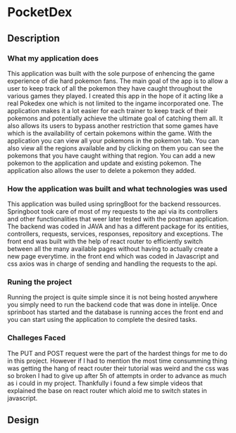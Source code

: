 # PocketDex

## Description

### What my application does

This application was built with the sole purpose of enhencing the game experience of die hard pokemon fans.
The main goal of the app is to allow a user to keep track of all the pokemon they have caught throughout the various games they played.
I created this app in the hope of it acting like a real Pokedex one which is not limited to the ingame incorporated one.
The application makes it a lot easier for each trainer to keep track of their pokemons and potentially achieve the ultimate goal of catching them all.
It also allows its users to bypass another restriction that some games have which is the availability of certain pokemons within the game.
With the application you can view all your pokemons in the pokemon tab.
You can also view all the regions available and by clicking on them you can see the pokemons that you have caught withing that region.
You can add a new pokemon to the application and update and existing pokemon.
The application also allows the user to delete a pokemon they added.

### How the application was built and what technologies was used

This application was builed using springBoot for the backend ressources. 
Springboot took care of most of my requests to the api via its controllers and other functionalities that weer later tested with the postman application.
The backend was coded in JAVA and has a different package for its entities, controllers, requests, services, responses, repository and exceptions.
The front end was built with the help of react router to efficiently switch between all the many available pages without having to actually create 
a new page everytime.
in the front end which was coded in Javascript and css axios was in charge of sending and handling the requests to the api.

###  Runing the project

Running the project is quite simple since it is not being hosted anywhere you simply need to run the backend code that was done in intelije.
Once sprinboot has started and the database is running acces the front end and you can start using the application to complete the desired tasks.

### Challeges Faced

The PUT and POST request were the part of the hardest things for me to do in this project. 
However if I had to mention the most time consumming thing was getting the hang of react router their tutorial was weird and the css was so broken I had to 
give up after 5h of attempts in order to advance as much as i could in my project.
Thankfully i found a few simple videos that explained the base on react router which aloid me to switch states in javascript.

## Design
